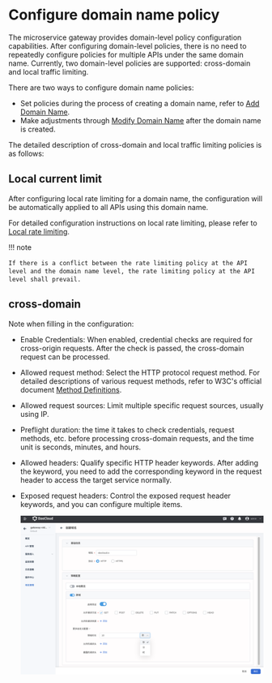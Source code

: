 # Configure domain name policy

The microservice gateway provides domain-level policy configuration capabilities. After configuring domain-level policies, there is no need to repeatedly configure policies for multiple APIs under the same domain name. Currently, two domain-level policies are supported: cross-domain and local traffic limiting.

There are two ways to configure domain name policies:

- Set policies during the process of creating a domain name, refer to [Add Domain Name](add-domain.md).
- Make adjustments through [Modify Domain Name](update-domain.md) after the domain name is created.

The detailed description of cross-domain and local traffic limiting policies is as follows:

## Local current limit

After configuring local rate limiting for a domain name, the configuration will be automatically applied to all APIs using this domain name.

For detailed configuration instructions on local rate limiting, please refer to [Local rate limiting](../api/api-policy.md#_6).

!!! note

    If there is a conflict between the rate limiting policy at the API level and the domain name level, the rate limiting policy at the API level shall prevail.

## cross-domain

<!--to be added: explain what is cross-domain, cross-domain function, effect, etc. -->

Note when filling in the configuration:

- Enable Credentials: When enabled, credential checks are required for cross-origin requests. After the check is passed, the cross-domain request can be processed.
- Allowed request method: Select the HTTP protocol request method. For detailed descriptions of various request methods, refer to W3C's official document [Method Definitions](https://www.rfc-editor.org/rfc/rfc9110.html#name-method-definitions).
- Allowed request sources: Limit multiple specific request sources, usually using IP.
- Preflight duration: the time it takes to check credentials, request methods, etc. before processing cross-domain requests, and the time unit is seconds, minutes, and hours.
- Allowed headers: Qualify specific HTTP header keywords. After adding the keyword, you need to add the corresponding keyword in the request header to access the target service normally.
- Exposed request headers: Control the exposed request header keywords, and you can configure multiple items.

    ![cross-domain](imgs/cross-domain.png)